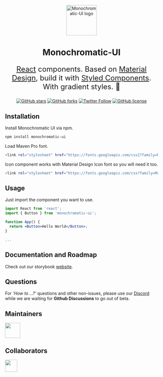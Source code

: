 <br/>
<br/>
<div align="center">
  <a href="https://monochromatic.surge.sh/" rel="noopener" target="_blank" rel="noopener noreferrer">
    <img 
      src="https://res.cloudinary.com/kaypacha/image/upload/v1593742285/monochromatic/logo/monochromatic.png"
      alt="Monochromatic-UI logo"
      width="100"
    />
  </a>
</div>

<h1 align="center">Monochromatic-UI</h1>

<div align="center">

<font size="5">

[React](https://reactjs.org/) components. Based on [Material Design](https://material.io/design/introduction/), build it with [Styled Components](https://styled-components.com/). With gradient styles. :art:

</font>

[![GitHub stars](https://img.shields.io/github/stars/ByeBye-Sama/monochromatic?color=94D5CD&logo=github&style=for-the-badge)](https://github.com/ByeBye-Sama/monochromatic/stargazers)
[![GitHub forks](https://img.shields.io/github/forks/ByeBye-Sama/monochromatic?color=5EC0B4&logo=github&style=for-the-badge)](https://github.com/ByeBye-Sama/monochromatic/network)
[![Twitter Follow](https://img.shields.io/twitter/follow/monochromaticui?color=29AC9C&label=Twitter&logo=twitter&logoColor=FFFFFF&style=for-the-badge)](https://twitter.com/intent/user?screen_name=monochromaticui)
[![GitHub license](https://img.shields.io/github/license/ByeBye-Sama/monochromatic?color=1E8175&style=for-the-badge)](https://github.com/ByeBye-Sama/monochromatic/blob/master/LICENSE)

</div>

## Installation

Install Monochromatic UI via npm.

```bash
npm install monochromatic-ui
```

Load Maven Pro font.

```bash
<link rel="stylesheet" href="https://fonts.googleapis.com/css2?family=Maven+Pro:wght@400;500;600;700;800;900&display=swap"/>
```

Icon component works with Material Design Icon font so you will need it too.

```bash
<link rel="stylesheet" href="https://fonts.googleapis.com/css?family=Material+Icons|Material+Icons+Outlined"/>
```

## Usage

Just import the component you want to use.

```jsx
import React from 'react';
import { Button } from 'monochromatic-ui';

function App() {
  return <Button>Hello World</Button>;
}

...
```

## Documentation and Roadmap

Check out our storybook [website](https://monochromatic.surge.sh/).

## Questions

For _'How to ...?'_ questions and other non-issues, please use our [Discord](https://discord.gg/Pdmq5nG) while we are waiting for **Github Discussions** to go out of beta.

## Maintainers

<a href="https://github.com/ByeBye-Sama" target="_blank">
  <img width="50" src="https://avatars0.githubusercontent.com/u/19353687?s=460&u=5b414c11f7595ced350cbe720a3d7c2f14c6b0fa&v=4" />
</a>

## Collaborators

<a href="https://github.com/sklpcc" target="_blank">
  <img width="40" src="https://avatars3.githubusercontent.com/u/7380924?s=400&u=aae123b387dc046f7f354ab7b85b580af995fd52&v=4" />
</a>
